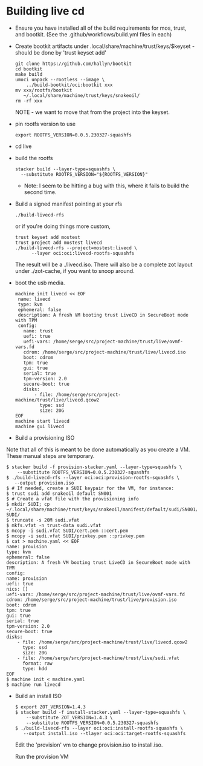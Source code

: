 # Building live cd

 * Ensure you have installed all of the build requirements for mos, trust, and bootkit.  (See the .github/workflows/build.yml files in each)
 * Create bootkit artifacts under .local/share/machine/trust/keys/$keyset - should
   be done by 'trust keyset add'

   ```
   git clone https://github.com/hallyn/bootkit
   cd bootkit
   make build
   umoci unpack --rootless --image \
       ../build-bootkit/oci:bootkit xxx
   mv xxx/rootfs/bootkit
      ~/.local/share/machine/trust/keys/snakeoil/
   rm -rf xxx
   ```
   NOTE - we want to move that from the project into the keyset.

 * pin rootfs version to use
   ```
   export ROOTFS_VERSION=0.0.5.230327-squashfs
   ```
 * cd live
 * build the rootfs
 
    ```
    stacker build --layer-type=squashfs \
      --substitute ROOTFS_VERSION="${ROOTFS_VERSION}"
    ```

   * Note: I  seem to be hitting a bug with this, where it fails to build the second time.

 * Build a signed manifest pointing at your rfs

    ```
    ./build-livecd-rfs
    ```
    or if you're doing things more custom,
    ```
    trust keyset add mostest
    trust project add mostest livecd
    ./build-livecd-rfs --project=mostest:livecd \
          --layer oci:oci:livecd-rootfs-squashfs
    ````
    The result will be a ./livecd.iso.  There will also be a complete
    zot layout under ./zot-cache, if you want to snoop around.

 * boot the usb media. 
 
   ```
   machine init livecd << EOF
    name: livecd
    type: kvm
    ephemeral: false
    description: A fresh VM booting trust LiveCD in SecureBoot mode with TPM
    config:
      name: trust
      uefi: true
      uefi-vars: /home/serge/src/project-machine/trust/live/ovmf-vars.fd
      cdrom: /home/serge/src/project-machine/trust/live/livecd.iso
      boot: cdrom
      tpm: true
      gui: true
      serial: true
      tpm-version: 2.0
      secure-boot: true
      disks:
          - file: /home/serge/src/project-machine/trust/live/livecd.qcow2
            type: ssd
            size: 20G
   EOF
   machine start livecd
   machine gui livecd
    ```

* Build a provisioning ISO

Note that all of this is meant to be done automatically as you
create a VM.  These manual steps are temporary.

  ```
  $ stacker build -f provision-stacker.yaml --layer-type=squashfs \
      --substitute ROOTFS_VERSION=0.0.5.230327-squashfs
  $ ./build-livecd-rfs --layer oci:oci:provision-rootfs-squashfs \
     --output provision.iso
  $ # If needed, create a SUDI keypair for the VM, for instance:
  $ trust sudi add snakeoil default SN001
  $ # Create a vfat file with the provisioning info
  $ mkdir SUDI; cp ~/.local/share/machine/trust/keys/snakeoil/manifest/default/sudi/SN001/* SUDI/
  $ truncate -s 20M sudi.vfat
  $ mkfs.vfat -n trust-data sudi.vfat
  $ mcopy -i sudi.vfat SUDI/cert.pem ::cert.pem
  $ mcopy -i sudi.vfat SUDI/privkey.pem ::privkey.pem
  $ cat > machine.yaml << EOF
name: provision
type: kvm
ephemeral: false
description: A fresh VM booting trust LiveCD in SecureBoot mode with TPM
config:
  name: provision
  uefi: true
  nics: []
  uefi-vars: /home/serge/src/project-machine/trust/live/ovmf-vars.fd
  cdrom: /home/serge/src/project-machine/trust/live/provision.iso
  boot: cdrom
  tpm: true
  gui: true
  serial: true
  tpm-version: 2.0
  secure-boot: true
  disks:
      - file: /home/serge/src/project-machine/trust/live/livecd.qcow2
        type: ssd
        size: 20G
      - file: /home/serge/src/project-machine/trust/live/sudi.vfat
        format: raw
        type: hdd
EOF
  $ machine init < machine.yaml
  $ machine run livecd
  ```

* Build an install ISO

  ```
  $ export ZOT_VERSION=1.4.3
  $ stacker build -f install-stacker.yaml --layer-type=squashfs \
      --substitute ZOT_VERSION=1.4.3 \
      --substitute ROOTFS_VERSION=0.0.5.230327-squashfs
  $ ./build-livecd-rfs --layer oci:oci:install-rootfs-squashfs \
     --output install.iso --tlayer oci:oci:target-rootfs-squashfs
  ```

  Edit the 'provision' vm to change provision.iso to install.iso.

  Run the provision VM
